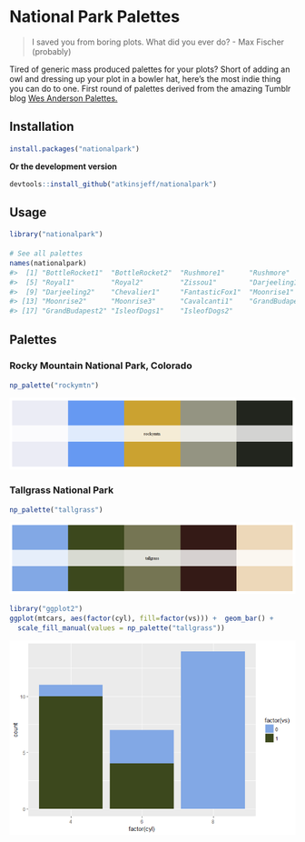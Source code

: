 <!-- README.md is generated from README.Rmd. Please edit that file -->
National Park Palettes
=====================



> I saved you from boring plots. What did you ever do? - Max Fischer
> (probably)

Tired of generic mass produced palettes for your plots? Short of adding
an owl and dressing up your plot in a bowler hat, here’s the most indie
thing you can do to one. First round of palettes derived from the
amazing Tumblr blog [Wes Anderson
Palettes.](http://wesandersonpalettes.tumblr.com/)

Installation
------------

``` r
install.packages("nationalpark")
```

**Or the development version**

``` r
devtools::install_github("atkinsjeff/nationalpark")
```

Usage
-----

``` r
library("nationalpark")

# See all palettes
names(nationalpark)
#>  [1] "BottleRocket1"  "BottleRocket2"  "Rushmore1"      "Rushmore"      
#>  [5] "Royal1"         "Royal2"         "Zissou1"        "Darjeeling1"   
#>  [9] "Darjeeling2"    "Chevalier1"     "FantasticFox1"  "Moonrise1"     
#> [13] "Moonrise2"      "Moonrise3"      "Cavalcanti1"    "GrandBudapest1"
#> [17] "GrandBudapest2" "IsleofDogs1"    "IsleofDogs2"
```

Palettes
--------

### Rocky Mountain National Park, Colorado

``` r
np_palette("rockymtn")
```

![](figure/rockymtn.png)


### Tallgrass National Park

``` r
np_palette("tallgrass")
```

![](figure/tallgrass.png)


``` r
library("ggplot2")
ggplot(mtcars, aes(factor(cyl), fill=factor(vs))) +  geom_bar() +
  scale_fill_manual(values = np_palette("tallgrass"))
```

![](figure/ggplot1-1.png)


